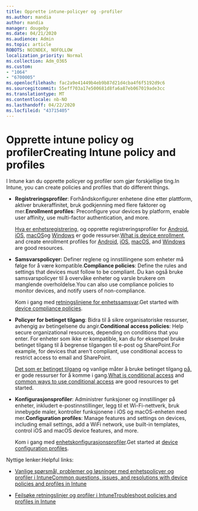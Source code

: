 ```yaml
---
title: Opprette intune-policyer og -profiler
ms.author: mandia
author: mandia
manager: dougeby
ms.date: 04/21/2020
ms.audience: Admin
ms.topic: article
ROBOTS: NOINDEX, NOFOLLOW
localization_priority: Normal
ms.collection: Adm_O365
ms.custom:
- "1064"
- "6700005"
ms.openlocfilehash: fac2a9e41449b4eb9b87d21d4cba4f6f5192d9c6
ms.sourcegitcommit: 55eff703a17e500681d8fa6a87eb067019ade3cc
ms.translationtype: MT
ms.contentlocale: nb-NO
ms.lasthandoff: 04/22/2020
ms.locfileid: "43715405"
---
```

# <a name="creating-intune-policy-and-profiles"></a><span data-ttu-id="04ffe-102">Opprette intune policy og profiler</span><span class="sxs-lookup"><span data-stu-id="04ffe-102">Creating Intune policy and profiles</span></span>

<span data-ttu-id="04ffe-103">I Intune kan du opprette policyer og profiler som gjør forskjellige ting.</span><span class="sxs-lookup"><span data-stu-id="04ffe-103">In Intune, you can create policies and profiles that do different things.</span></span>

- <span data-ttu-id="04ffe-104">**Registreringsprofiler**: Forhåndskonfigurer enhetene dine etter plattform, aktiver brukeraffinitet, bruk godkjenning med flere faktorer og mer.</span><span class="sxs-lookup"><span data-stu-id="04ffe-104">**Enrollment profiles**: Preconfigure your devices by platform, enable user affinity, use multi-factor authentication, and more.</span></span>

  <span data-ttu-id="04ffe-105">[Hva er enhetsregistrering](https://docs.microsoft.com/intune/device-enrollment), og opprette registreringsprofiler for [Android](https://docs.microsoft.com/intune/android-enroll), [iOS](https://docs.microsoft.com/intune/ios-enroll), [macOS](https://docs.microsoft.com/intune/macos-enroll)og [Windows](https://docs.microsoft.com/intune/windows-enrollment-methods) er gode ressurser.</span><span class="sxs-lookup"><span data-stu-id="04ffe-105">[What is device enrollment](https://docs.microsoft.com/intune/device-enrollment), and create enrollment profiles for [Android](https://docs.microsoft.com/intune/android-enroll), [iOS](https://docs.microsoft.com/intune/ios-enroll), [macOS](https://docs.microsoft.com/intune/macos-enroll), and [Windows](https://docs.microsoft.com/intune/windows-enrollment-methods) are good resources.</span></span>

- <span data-ttu-id="04ffe-106">**Samsvarspolicyer:** Definer reglene og innstillingene som enheter må følge for å være kompatible.</span><span class="sxs-lookup"><span data-stu-id="04ffe-106">**Compliance policies**: Define the rules and settings that devices must follow to be compliant.</span></span> <span data-ttu-id="04ffe-107">Du kan også bruke samsvarspolicyer til å overvåke enheter og varsle brukere om manglende overholdelse.</span><span class="sxs-lookup"><span data-stu-id="04ffe-107">You can also use compliance policies to monitor devices, and notify users of non-compliance.</span></span>

  <span data-ttu-id="04ffe-108">Kom i gang med [retningslinjene for enhetssamsvar](https://docs.microsoft.com/intune/device-compliance-get-started).</span><span class="sxs-lookup"><span data-stu-id="04ffe-108">Get started with [device compliance policies](https://docs.microsoft.com/intune/device-compliance-get-started).</span></span>
- <span data-ttu-id="04ffe-109">**Policyer for betinget tilgang**: Bidra til å sikre organisatoriske ressurser, avhengig av betingelsene du angir.</span><span class="sxs-lookup"><span data-stu-id="04ffe-109">**Conditional access policies**: Help secure organizational resources, depending on conditions that you enter.</span></span> <span data-ttu-id="04ffe-110">For enheter som ikke er kompatible, kan du for eksempel bruke betinget tilgang til å begrense tilgangen til e-post og SharePoint.</span><span class="sxs-lookup"><span data-stu-id="04ffe-110">For example, for devices that aren't compliant, use conditional access to restrict access to email and SharePoint.</span></span>

  <span data-ttu-id="04ffe-111">[Det som er betinget tilgang](https://docs.microsoft.com/intune/conditional-access) og vanlige måter å bruke betinget tilgang [på,](https://docs.microsoft.com/intune/conditional-access-intune-common-ways-use) er gode ressurser for å komme i gang.</span><span class="sxs-lookup"><span data-stu-id="04ffe-111">[What is conditional access](https://docs.microsoft.com/intune/conditional-access) and [common ways to use conditional access](https://docs.microsoft.com/intune/conditional-access-intune-common-ways-use) are good resources to get started.</span></span>

- <span data-ttu-id="04ffe-112">**Konfigurasjonsprofiler**: Administrer funksjoner og innstillinger på enheter, inkludert e-postinnstillinger, legg til et Wi-Fi-nettverk, bruk innebygde maler, kontroller funksjonene i iOS og macOS-enheten med mer.</span><span class="sxs-lookup"><span data-stu-id="04ffe-112">**Configuration profiles**: Manage features and settings on devices, including email settings, add a WiFi network, use built-in templates, control iOS and macOS device features, and more.</span></span>

  <span data-ttu-id="04ffe-113">Kom i gang med [enhetskonfigurasjonsprofiler](https://docs.microsoft.com/intune/device-profiles).</span><span class="sxs-lookup"><span data-stu-id="04ffe-113">Get started at [device configuration profiles](https://docs.microsoft.com/intune/device-profiles).</span></span>

<span data-ttu-id="04ffe-114">Nyttige lenker:</span><span class="sxs-lookup"><span data-stu-id="04ffe-114">Helpful links:</span></span>

- [<span data-ttu-id="04ffe-115">Vanlige spørsmål, problemer og løsninger med enhetspolicyer og profiler i Intune</span><span class="sxs-lookup"><span data-stu-id="04ffe-115">Common questions, issues, and resolutions with device policies and profiles in Intune</span></span>](https://docs.microsoft.com/intune/device-profile-troubleshoot)

- [<span data-ttu-id="04ffe-116">Feilsøke retningslinjer og profiler i Intune</span><span class="sxs-lookup"><span data-stu-id="04ffe-116">Troubleshoot policies and profiles in Intune</span></span>](https://docs.microsoft.com/intune/troubleshoot-policies-in-microsoft-intune)
